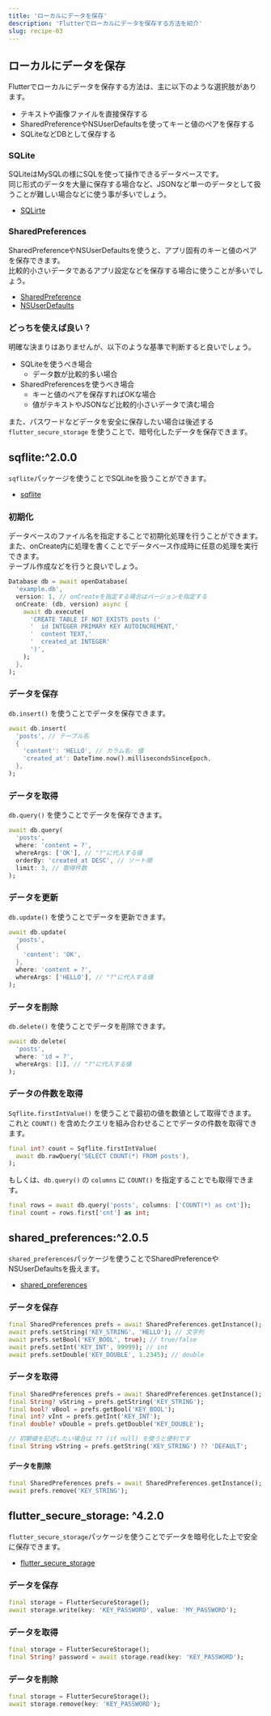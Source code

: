 ```yaml
---
title: 'ローカルにデータを保存'
description: 'Flutterでローカルにデータを保存する方法を紹介'
slug: recipe-03
---
```


## ローカルにデータを保存

Flutterでローカルにデータを保存する方法は、主に以下のような選択肢があります。

- テキストや画像ファイルを直接保存する
- SharedPreferenceやNSUserDefaultsを使ってキーと値のペアを保存する
- SQLiteなどDBとして保存する

### SQLite

SQLiteはMySQLの様にSQLを使って操作できるデータベースです。  
同じ形式のデータを大量に保存する場合など、JSONなど単一のデータとして扱うことが難しい場合などに使う事が多いでしょう。

- [SQLirte](https://www.dbonline.jp/sqlite/)

### SharedPreferences

SharedPreferenceやNSUserDefaultsを使うと、アプリ固有のキーと値のペアを保存できます。  
比較的小さいデータであるアプリ設定などを保存する場合に使うことが多いでしょう。

- [SharedPreference](https://developer.android.com/training/data-storage/shared-preferences?hl=ja)
- [NSUserDefaults](https://developer.apple.com/documentation/foundation/nsuserdefaults)

### どっちを使えば良い？

明確な決まりはありませんが、以下のような基準で判断すると良いでしょう。

- SQLiteを使うべき場合
    - データ数が比較的多い場合
- SharedPreferencesを使うべき場合
    - キーと値のペアを保存すればOKな場合
    - 値がテキストやJSONなど比較的小さいデータで済む場合

また、パスワードなどデータを安全に保存したい場合は後述する `flutter_secure_storage` を使うことで、暗号化したデータを保存できます。

## sqflite:^2.0.0

`sqflite`パッケージを使うことでSQLiteを扱うことができます。

- [sqflite](https://pub.dev/packages/sqflite)

### 初期化

データベースのファイル名を指定することで初期化処理を行うことができます。  
また、onCreate内に処理を書くことでデータベース作成時に任意の処理を実行できます。  
テーブル作成などを行うと良いでしょう。

```dart
Database db = await openDatabase(
  'example.db',
  version: 1, // onCreateを指定する場合はバージョンを指定する
  onCreate: (db, version) async {
    await db.execute(
      'CREATE TABLE IF NOT EXISTS posts ('
      '  id INTEGER PRIMARY KEY AUTOINCREMENT,'
      '  content TEXT,'
      '  created_at INTEGER'
      ')',
    );
  },
);
```

### データを保存

`db.insert()` を使うことでデータを保存できます。

```dart
await db.insert(
  'posts', // テーブル名
  {
    'content': 'HELLO', // カラム名: 値
    'created_at': DateTime.now().millisecondsSinceEpoch,
  },
);
```

### データを取得

`db.query()` を使うことでデータを保存できます。

```dart
await db.query(
  'posts',
  where: 'content = ?',
  whereArgs: ['OK'], // "?"に代入する値
  orderBy: 'created_at DESC', // ソート順
  limit: 3, // 取得件数
);
```

### データを更新

`db.update()` を使うことでデータを更新できます。

```dart
await db.update(
  'posts',
  {
    'content': 'OK',
  },
  where: 'content = ?',
  whereArgs: ['HELLO'], // "?"に代入する値
);
```

### データを削除

`db.delete()` を使うことでデータを削除できます。

```dart
await db.delete(
  'posts',
  where: 'id = ?',
  whereArgs: [1], // "?"に代入する値
);
```

### データの件数を取得

`Sqflite.firstIntValue()` を使うことで最初の値を数値として取得できます。  
これと `COUNT()` を含めたクエリを組み合わせることでデータの件数を取得できます。

```dart
final int? count = Sqflite.firstIntValue(
  await db.rawQuery('SELECT COUNT(*) FROM posts'),
);
```

もしくは、`db.query()` の `columns` に `COUNT()` を指定することでも取得できます。

```dart
final rows = await db.query('posts', columns: ['COUNT(*) as cnt']);
final count = rows.first['cnt'] as int;
```


## shared_preferences:^2.0.5

`shared_preferences`パッケージを使うことでSharedPreferenceやNSUserDefaultsを扱えます。

- [shared_preferences](https://pub.dev/packages/shared_preferences)

### データを保存

```dart
final SharedPreferences prefs = await SharedPreferences.getInstance();
await prefs.setString('KEY_STRING', 'HELLO'); // 文字列
await prefs.setBool('KEY_BOOL', true); // true/false
await prefs.setInt('KEY_INT', 99999); // int
await prefs.setDouble('KEY_DOUBLE', 1.2345); // double
```

### データを取得

```dart
final SharedPreferences prefs = await SharedPreferences.getInstance();
final String? vString = prefs.getString('KEY_STRING');
final bool? vBool = prefs.getBool('KEY_BOOL');
final int? vInt = prefs.getInt('KEY_INT');
final double? vDouble = prefs.getDouble('KEY_DOUBLE');

// 初期値を記述したい場合は ?? (if null) を使うと便利です
final String vString = prefs.getString('KEY_STRING') ?? 'DEFAULT';
```

#### データを削除

```dart
final SharedPreferences prefs = await SharedPreferences.getInstance();
await prefs.remove('KEY_STRING');
```


## flutter_secure_storage: ^4.2.0

`flutter_secure_storage`パッケージを使うことでデータを暗号化した上で安全に保存できます。

- [flutter_secure_storage](https://pub.dev/packages/flutter_secure_storage)

### データを保存

```dart
final storage = FlutterSecureStorage();
await storage.write(key: 'KEY_PASSWORD', value: 'MY_PASSWORD');
```

### データを取得

```dart
final storage = FlutterSecureStorage();
final String? password = await storage.read(key: 'KEY_PASSWORD');
```

### データを削除

```dart
final storage = FlutterSecureStorage();
await storage.remove(key: 'KEY_PASSWORD');
```
